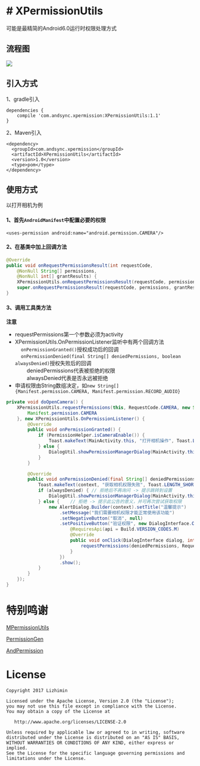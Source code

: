 # # XPermissionUtils
可能是最精简的Android6.0运行时权限处理方式
## 流程图
![](https://github.com/JWBlueLiu/XPermissionUtils/blob/master/art/Flow%20Chart.png?raw=true)
## 引入方式
1、gradle引入
```
dependencies {
    compile 'com.andsync.xpermission:XPermissionUtils:1.1'
}
```
2、Maven引入
```
<dependency>
  <groupId>com.andsync.xpermission</groupId>
  <artifactId>XPermissionUtils</artifactId>
  <version>1.0</version>
  <type>pom</type>
</dependency>
```
## 使用方式
以打开相机为例
#### 1、首先`AndroidManifest`中配置必要的权限
`<uses-permission android:name="android.permission.CAMERA"/>`
#### 2、在基类中加上回调方法
```java
@Override
public void onRequestPermissionsResult(int requestCode,
    @NonNull String[] permissions,
    @NonNull int[] grantResults) {
    XPermissionUtils.onRequestPermissionsResult(requestCode, permissions, grantResults);
    super.onRequestPermissionsResult(requestCode, permissions, grantResults);
}
```
#### 3、调用工具类方法
**注意**
* requestPermissions第一个参数必须为activity
* XPermissionUtils.OnPermissionListener监听中有两个回调方法<br/>
&nbsp;&nbsp;&nbsp;&nbsp;`onPermissionGranted()`授权成功后的回调<br/>
&nbsp;&nbsp;&nbsp;&nbsp;`onPermissionDenied(final String[] deniedPermissions, boolean alwaysDenied)`授权失败后的回调<br/>
&nbsp;&nbsp;&nbsp;&nbsp;&nbsp;&nbsp;&nbsp;&nbsp;deniedPermissions代表被拒绝的权限<br/>
&nbsp;&nbsp;&nbsp;&nbsp;&nbsp;&nbsp;&nbsp;&nbsp;alwaysDenied代表是否永远被拒绝
* 申请权限由String数组决定，如`new String[] {Manifest.permission.CAMERA, Manifest.permission.RECORD_AUDIO}`

```java
private void doOpenCamera() {
    XPermissionUtils.requestPermissions(this, RequestCode.CAMERA, new String[] {
        Manifest.permission.CAMERA
    }, new XPermissionUtils.OnPermissionListener() {
        @Override
        public void onPermissionGranted() {
            if (PermissionHelper.isCameraEnable()) {
                Toast.makeText(MainActivity.this, "打开相机操作", Toast.LENGTH_LONG).show();
            } else {
                DialogUtil.showPermissionManagerDialog(MainActivity.this, "相机");
            }
        }

        @Override
        public void onPermissionDenied(final String[] deniedPermissions, boolean alwaysDenied) {
            Toast.makeText(context, "获取相机权限失败", Toast.LENGTH_SHORT).show();
            if (alwaysDenied) { // 拒绝后不再询问 -> 提示跳转到设置
                DialogUtil.showPermissionManagerDialog(MainActivity.this, "相机");
            } else {    // 拒绝 -> 提示此公告的意义，并可再次尝试获取权限
                new AlertDialog.Builder(context).setTitle("温馨提示")
                    .setMessage("我们需要相机权限才能正常使用该功能")
                    .setNegativeButton("取消", null)
                    .setPositiveButton("验证权限", new DialogInterface.OnClickListener() {
                        @RequiresApi(api = Build.VERSION_CODES.M)
                        @Override
                        public void onClick(DialogInterface dialog, int which) {
                            requestPermissions(deniedPermissions, RequestCode.CAMERA);
                        }
                    })
                    .show();
            }
        }
    });
}
```

# 特别鸣谢
[MPermissionUtils](https://github.com/Airsaid/MPermissionUtils)

[PermissionGen](https://github.com/lovedise/PermissionGen)

[AndPermission](https://github.com/yanzhenjie/AndPermission)

# License
```text
Copyright 2017 Lizhimin

Licensed under the Apache License, Version 2.0 (the "License");
you may not use this file except in compliance with the License.
You may obtain a copy of the License at

   http://www.apache.org/licenses/LICENSE-2.0

Unless required by applicable law or agreed to in writing, software
distributed under the License is distributed on an "AS IS" BASIS,
WITHOUT WARRANTIES OR CONDITIONS OF ANY KIND, either express or implied.
See the License for the specific language governing permissions and
limitations under the License.
```
